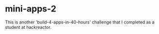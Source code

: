 # mini-apps-2
This is another 'build-4-apps-in-40-hours' challenge that I completed as a student at hackreactor.
